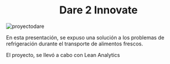 <h1 align="center"> Dare 2 Innovate</h1>

![proyectodare](https://github.com/user-attachments/assets/812f4d64-5637-4427-a090-222078bd009b)


En esta presentación, se expuso una solución a los problemas de refrigeración durante el transporte de alimentos frescos.

El proyecto, se llevó a cabo con Lean Analytics
